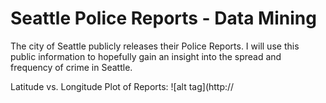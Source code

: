 
# Seattle Police Reports - Data Mining

The city of Seattle publicly releases their Police Reports. I will use this public information to hopefully gain an insight into the spread and frequency of crime in Seattle.

Latitude vs. Longitude Plot of Reports:
![alt tag](http://
